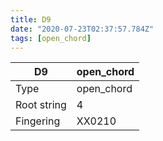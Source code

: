 ```yaml
---
title: D9
date: "2020-07-23T02:37:57.784Z"
tags: [open_chord]
---
```


|D9|open_chord|
|---|---|
|Type|open_chord|
|Root string|4|
|Fingering|XX0210|

